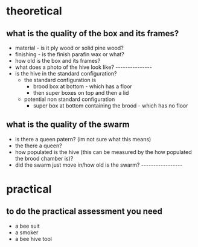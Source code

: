 # theoretical



## what is the quality of the box and its frames?
- material - is it ply wood or solid pine wood?
- finishing - is the finish parafin wax or what?
- how old is the box and its frames?
- what does a photo of the hive look like? ---------------
- is the hive in the standard configuration?
	- the standard configuration is
		- brood box at bottom - which has a floor
		- then super boxes on top and then a lid
	- potential non standard configuration
		- super box at bottom containing the brood - which has no floor

## what is the quality of the swarm
- is there a queen patern? (im not sure what this means)
- the there a queen?
- how populated is the hive (this can be measured by the how populated the brood chamber is)?
- did the swarm just move in/how old is the swarm? -----------------


# practical
## to do the practical assessment you need
- a bee suit
- a smoker
- a bee hive tool

 
